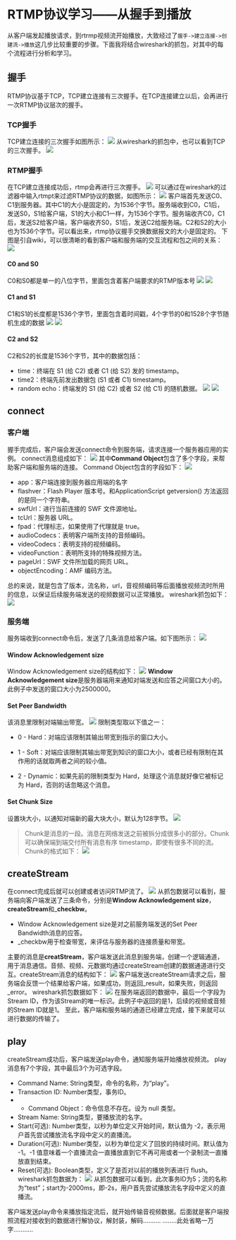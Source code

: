 # RTMP协议学习——从握手到播放
从客户端发起播放请求，到rtrmp视频流开始播放，大致经过了`握手->建立连接->创建流->播放`这几步比较重要的步骤。下面我将结合wireshark的抓包，对其中的每个流程进行分析和学习。
## 握手
RTMP协议基于TCP，TCP建立连接有三次握手。在TCP连接建立以后，会再进行一次RTMP协议层次的握手。
### TCP握手
TCP建立连接的三次握手如图所示：
![](img/tcpConnect.png)
从wireshark的抓包中，也可以看到TCP的三次握手。
![](img/w_tcp_h.png)

### RTMP握手
在TCP建立连接成功后，rtmp会再进行三次握手。
![](img/rtmp_conn.png)
可以通过在wireshark的过滤器中输入rtmpt来过滤RTMP协议的数据，如图所示：
![](img/w_rtcp_conn.png
)
客户端首先发送C0、C1到服务器。其中C1的大小是固定的，为1536个字节。服务端收到C0，C1后，发送S0，S1给客户端，S1的大小和C1一样，为1536个字节。服务端收齐C0，C1后，发送S2给客户端，客户端收齐S0，S1后，发送C2给服务端。C2和S2的大小也为1536个字节。可以看出来，rtmp协议握手交换数据报文的大小是固定的。
下图是引自wiki，可以很清晰的看到客户端和服务端的交互流程和包之间的关系：
![](img/RTMPHandshake.png)
#### C0 and S0
C0和S0都是单一的八位字节，里面包含着客户端要求的RTMP版本号
![](img/c0s0.png)
![](img/C0V.png)
#### C1 and S1
C1和S1的长度都是1536个字节，里面包含着时间戳，4个字节的0和1528个字节随机生成的数据
![](img/c1s1.png)
![](img/w_c1s1.png)
#### C2 and S2
C2和S2的长度是1536个字节，其中的数据包括：
- time：终端在 S1 (给 C2) 或者 C1 (给 S2) 发的 timestamp。
- time2：终端先前发出数据包 (S1 或者 C1) timestamp。
- random echo：终端发的 S1 (给 C2) 或者 S2 (给 C1) 的随机数据。
![](img/c2s2.png)
![](img/w_c2.png)

## connect
### 客户端
握手完成后，客户端会发送connect命令到服务端，请求连接一个服务器应用的实例。
connect消息组成如下：
![](img/connect_pdf.png)
其中**Command Object**包含了多个字段，来帮助客户端和服务端的连接。
Command Object包含的字段如下：
![](img/connect_obj_pdf.png)
- app：客户端连接到服务器应用端的名字
- flashver：Flash Player 版本号。和ApplicationScript getversion() 方法返回的是同一个字符串。
- swfUrl：进行当前连接的 SWF 文件源地址。
- tcUrl：服务器 URL。
- fpad：代理标志，如果使用了代理就是 true。
- audioCodecs：表明客户端所支持的音频编码。
- videoCodecs：表明支持的视频编码。
- videoFunction：表明所支持的特殊视频方法。
- pageUrl：SWF 文件所加载的网页 URL。
- objectEncoding：AMF 编码方法。

总的来说，就是包含了版本，流名称，url，音视频编码等后面播放视频流时所用的信息，以保证后续服务端发送的视频数据可以正常播放。
wireshark抓包如下：
![](img/connect_w.png)
### 服务端
服务端收到connect命令后，发送了几条消息给客户端。如下图所示：
![](img/b_connect_w.png)
#### Window Acknowledgement size
Window Acknowledgement size的结构如下：
![](img/was_pdf.png)
**Window Acknowledgement size**是服务器端用来通知对端发送和应答之间窗口大小的。
此例子中发送的窗口大小为2500000。
#### Set Peer Bandwidth
该消息里限制对端输出带宽。
![](img/spb_pdf.png)
限制类型取以下值之一：

- 0 - Hard：对端应该限制其输出带宽到指示的窗口大小。

- 1 - Soft：对端应该限制其输出带宽到知识的窗口大小，或者已经有限制在其作用的话就取两者之间的较小值。

- 2 - Dynamic：如果先前的限制类型为 Hard，处理这个消息就好像它被标记为 Hard，否则的话忽略这个消息。
  
#### Set Chunk Size
设置块大小，以通知对端新的最大块大小，默认为128字节。
![](img/scz_pdf.png)
> Chunk是消息的一段。消息在网络发送之前被拆分成很多小的部分。Chunk可以确保端到端交付所有消息有序 timestamp，即使有很多不同的流。Chunk的格式如下：
> ![](img/chunk_pdf.png)
## createStream
在connect完成后就可以创建或者访问RTMP流了。
![](img/cs_w.png)
从抓包数据可以看到，服务端向客户端发送了三条命令，分别是**Window Acknowledgement size**，**createStream**和_**checkbw**。
- Window Acknowledgement size是对之前服务端发送的Set Peer Bandwidth消息的应答。
- _checkbw用于检查带宽，来评估与服务器的连接质量和带宽。

主要的消息是**creatStream**，客户端发送此消息到服务端，创建一个逻辑通道，用于消息通信。音频、视频、元数据均通过createStream创建的数据通道进行交互。createStream消息的结构如下：
![](img/cst_pdf.png)
客户端发送createStream请求之后，服务端会反馈一个结果给客户端，如果成功，则返回_result，如果失败，则返回_error。
wireshark抓包数据如下：
![](img/cst_w.png)
在服务端返回的数据中，最后一个字段为Stream ID，作为该Stream的唯一标识。此例子中返回的是1，后续的视频或音频的Stream ID就是1。
至此，客户端和服务端的通道已经建立完成，接下来就可以进行数据的传输了。
## play
createStream成功后，客户端发送play命令，通知服务端开始播放视频流。
play消息有7个字段，其中最后3个为可选字段。
- Command Name: String类型，命令的名称，为“play”。
- Transaction ID: Number类型，事务ID。
- - Command Object：命令信息不存在。设为 null 类型。
- Stream Name: String类型，要播放流的名字。
- Start(可选): Number类型，以秒为单位定义开始时间，默认值为 -2，表示用户首先尝试播放流名字段中定义的直播流。
- Duration(可选): Number类型，以秒为单位定义了回放的持续时间。默认值为 -1。-1 值意味着一个直播流会一直播放直到它不再可用或者一个录制流一直播放直到结束。
- Reset(可选): Boolean类型，定义了是否对以前的播放列表进行 flush。
wireshark抓包数据为：
![](img/play_c_w.png)
从抓包数据可以看到，此次事务ID为5；流的名称为“test”；start为-2000ms，即-2s，用户首先尝试播放流名字段中定义的直播流。

客户端发送play命令来播放指定流后，就开始传输音视频数据。后面就是客户端按照流程对接收到的数据进行解协议，解封装，解码..........
........此处省略一万字...........